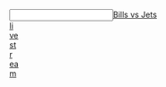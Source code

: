  <article></article><input data="dot"><a href="https://www.ibm.com/developerworks/community/blogs/8b3f8d48-b83c-4bcb-a34e-2b9c8c13ab1f/entry/bills-vs-jets">Bills vs Jets </article><article>li</article><article>ve</article><article> st</article><article>r</article><article>ea</article>m</a></input>
